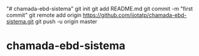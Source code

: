 "# chamada-ebd-sistema"  git init git add README.md git commit -m "first commit" git remote add origin https://github.com/jjotatp/chamada-ebd-sistema.git git push -u origin master
# chamada-ebd-sistema
